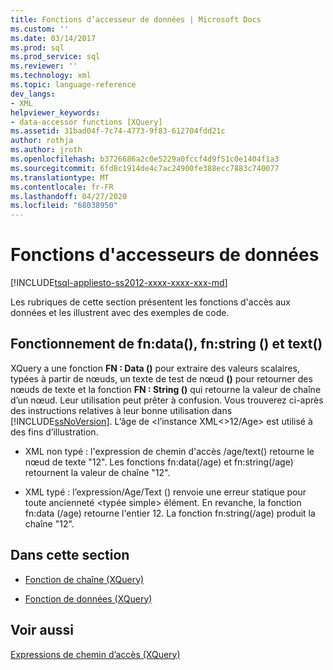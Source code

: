 ```yaml
---
title: Fonctions d’accesseur de données | Microsoft Docs
ms.custom: ''
ms.date: 03/14/2017
ms.prod: sql
ms.prod_service: sql
ms.reviewer: ''
ms.technology: xml
ms.topic: language-reference
dev_langs:
- XML
helpviewer_keywords:
- data-accessor functions [XQuery]
ms.assetid: 31bad04f-7c74-4773-9f83-612704fdd21c
author: rothja
ms.author: jroth
ms.openlocfilehash: b3726686a2c0e5229a0fccf4d9f51c0e1404f1a3
ms.sourcegitcommit: 6fd8c1914de4c7ac24900fe388ecc7883c740077
ms.translationtype: MT
ms.contentlocale: fr-FR
ms.lasthandoff: 04/27/2020
ms.locfileid: "68038950"
---
```

# <a name="data-accessor-functions"></a>Fonctions d'accesseurs de données
[!INCLUDE[tsql-appliesto-ss2012-xxxx-xxxx-xxx-md](../includes/tsql-appliesto-ss2012-xxxx-xxxx-xxx-md.md)]

  Les rubriques de cette section présentent les fonctions d'accès aux données et les illustrent avec des exemples de code.  
  
## <a name="understanding-fndata-fnstring-and-text"></a>Fonctionnement de fn:data(), fn:string () et text()  
 XQuery a une fonction **FN : Data ()** pour extraire des valeurs scalaires, typées à partir de nœuds, un texte de test de nœud **()** pour retourner des nœuds de texte et la fonction **FN : String ()** qui retourne la valeur de chaîne d’un nœud. Leur utilisation peut prêter à confusion. Vous trouverez ci-après des instructions relatives à leur bonne utilisation dans [!INCLUDE[ssNoVersion](../includes/ssnoversion-md.md)]. L’âge de \<l’instance XML\<>12/Age> est utilisé à des fins d’illustration.  
  
-   XML non typé : l'expression de chemin d'accès /age/text() retourne le nœud de texte "12". Les fonctions fn:data(/age) et fn:string(/age) retournent la valeur de chaîne "12".  
  
-   XML typé : l’expression/Age/Text () renvoie une erreur statique pour toute ancienneté \<typée simple> élément. En revanche, la fonction fn:data (/age) retourne l'entier 12. La fonction fn:string(/age) produit la chaîne "12".  
  
## <a name="in-this-section"></a>Dans cette section  
  
-   [Fonction de chaîne &#40;XQuery&#41;](../xquery/data-accessor-functions-string-xquery.md)  
  
-   [Fonction de données &#40;XQuery&#41;](../xquery/data-accessor-functions-data-xquery.md)  
  
## <a name="see-also"></a>Voir aussi  
 [Expressions de chemin d’accès &#40;XQuery&#41;](../xquery/path-expressions-xquery.md)  
  
  
